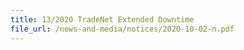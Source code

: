 ```yaml
---
title: 13/2020 TradeNet Extended Downtime
file_url: /news-and-media/notices/2020-10-02-n.pdf
---
```

